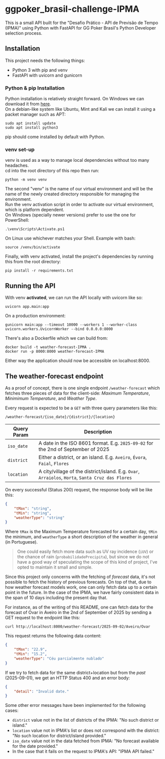 # ggpoker_brasil-challenge-IPMA

This is a small API built for the "Desafio Prático - API de Previsão de Tempo (IPMA)" using Python with FastAPI for GG Poker Brasil's Python Developer selection process.

## Installation
This project needs the following things:
- Python 3 with pip and venv
- FastAPI with uvicorn and gunicorn
  
### Python & pip Installation
Python installation is relatively straight forward. On Windows we can download it from [here](https://www.python.org/downloads/).  
On a debian-like system like Ubuntu, Mint and Kali we can install it using a packet manager such as APT:
```console
sudo apt install update
sudo apt install python3
```
pip should come installed by default with Python.

### venv set-up
venv is used as a way to manage local dependencies without too many headaches.  
cd into the root directory of this repo then run:
```console
python -m venv venv
```
The second "venv" is the name of our virtual environment and will be the name of the newly created directory responsible for managing the environment.  
Run the venv activation script in order to activate our virtual environment, which is platform dependent.  
On Windows (specially newer versions) prefer to use the one for PowerShell:
```console
.\venv\Scripts\Activate.ps1
```  
On Linux use whichever matches your Shell. Example with bash:
```console
source /venv/bin/activate
```  

Finally, with venv activated, install the project's dependencies by running this from the root directory:
```console
pip install -r requirements.txt
```  


## Running the API
With venv **activated**, we can run the API locally with uvicorn like so:
```console
uvicorn app.main:app
```  
On a production environment:
```console
gunicorn main:app --timeout 10000 --workers 1 --worker-class uvicorn.workers.UvicornWorker --bind 0.0.0.0:8000
```

There's also a Dockerfile which we can build from:
```console
docker build -t weather-forecast-IPMA .
docker run -p 8000:8000 weather-forecast-IPMA
```  
Either way the application should now be accessible on localhost:8000.

## The weather-forecast endpoint
As a proof of concept, there is one single endpoint `/weather-forecast` which fetches three pieces of data for the client-side: *Maximum Temperature*, *Minimimum Temperature*, and *Weather Type*.  

Every request is expected to be a `GET` with three query parameters like this:
```
/weather-forecast/{iso_date}/{district}/{location}
```
| Query Param   | Description   |
| ------------- | ------------- |
| `iso_date` | A date in the ISO 8601 format. E.g. `2025-09-02` for the 2nd of September of 2025 |
| `district` | Either a district, or an island. E.g. `Aveiro`, `Évora`, `Faial`, `Flores` |
| `location` | A city/village of the district/island. E.g. `Ovar`, `Arraiolos`, `Horta`, `Santa Cruz das Flores` |

On every successful (Status 200) request, the response body will be like this:
```JSON
{
    "tMax": "string",
    "tMin": "string",
    "weatherType": "string"
}
```
Where `tMax` is the Maximum Temperature forecasted for a certain day, `tMin` the minimum, and `weatherType` a short description of the weather in general (in Portuguese).   

> One could easily fetch more data such as UV ray incidence (`iUV`) or the chance of rain (`probabilidadePrecipita`), but since we do not have a good way of speculating the scope of this kind of project, I've opted to maintain it small and simple.

Since this project only concerns with the fetching of *forecast* data, it's not possible to fetch the history of previous forecasts. On top of that, due to how weather forecast models work, one can only fetch data up to a certain point in the future. In the case of the IPMA, we have fairly consistent data in the span of 10 days including the present day that.  

For instance, as of the writing of this README, one can fetch data for the forecast of Ovar in Aveiro in the 2nd of September of 2025 by sending a GET request to the endpoint like this:
```
curl http://localhost:8000/weather-forecast/2025-09-02/Aveiro/Ovar
```

This request returns the following data content:
```JSON
{
    "tMax": "22.9",
    "tMin": "15.2",
    "weatherType": "Céu parcialmente nublado"
}
```

If we try to fetch data for the same district+location but from the *past* (2025-09-01), we get an HTTP Status 400 and an error body:
```JSON
{
    "detail": "Invalid date."
}
```
Some other error messages have been implemented for the following cases:
- `district` value not in the list of districts of the IPMA: "No such district or island."
- `location` value not in IPMA's list or does not correspond with the district: "No such location for district/island provided."
- `iso_date` value not in the data fetched from IPMA: "No forecast available for the date provided."
- In the case that it fails on the request to IPMA's API: "IPMA API failed."

